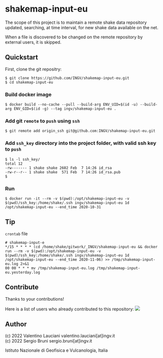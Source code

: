 # shakemap-input-eu

The scope of this project is to maintain a remote shake data repository updated, searching, at time interval,  for new shake data available on the net. 

When a file is discovered to be changed on the remote repository by external users, it is skipped.

## Quickstart
First, clone the git repositry:
```
$ git clone https://github.com/INGV/shakemap-input-eu.git
$ cd shakemap-input-eu
```

### Build docker image
```
$ docker build --no-cache --pull --build-arg ENV_UID=$(id -u) --build-arg ENV_GID=$(id -g) --tag ingv/shakemap-input-eu .
```

### Add git `remote` to `push` using `ssh`
```
$ git remote add origin_ssh git@github.com:INGV/shakemap-input-eu.git
```

### Add `ssh_key` directory into the project folder, with valid ssh key to `push`
```
$ ls -l ssh_key/
total 12
-rw------- 1 shake shake 2602 Feb  7 14:26 id_rsa
-rw-r--r-- 1 shake shake  571 Feb  7 14:26 id_rsa.pub
$
```

### Run
```
$ docker run -it --rm -v $(pwd):/opt/shakemap-input-eu -v $(pwd)/ssh_key:/home/shake/.ssh ingv/shakemap-input-eu 1d /opt/shakemap-input-eu --end_time 2020-10-31
```

## Tip
`crontab` file
```
# shakemap-input-e
*/15 * * * * (cd /home/shake/gitwork/_INGV/shakemap-input-eu && docker run --rm -v $(pwd):/opt/shakemap-input-eu -v $(pwd)/ssh_key:/home/shake/.ssh ingv/shakemap-input-eu 1d /opt/shakemap-input-eu --end_time 2020-11-06) >> /tmp/shakemap-input-eu.log 2>&1
00 00 * * * mv /tmp/shakemap-input-eu.log /tmp/shakemap-input-eu.yesterday.log
```

## Contribute
Thanks to your contributions!

Here is a list of users who already contributed to this repository:
<a href="https://github.com/ingv/shakemap-input-eu/graphs/contributors">
  <img src="https://contrib.rocks/image?repo=ingv/shakemap-input-eu" />
</a>

## Author
(c) 2022 Valentino Lauciani valentino.lauciani[at]ingv.it \
(c) 2022 Sergio Bruni sergio.bruni[at]ingv.it

Istituto Nazionale di Geofisica e Vulcanologia, Italia
